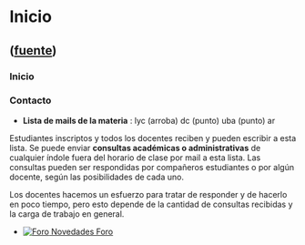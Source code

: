 # Inicio
([fuente](https://campus.exactas.uba.ar/course/view.php?id=994))
---
### Inicio

### Contacto

  - **Lista de mails de la materia** : lyc (arroba) dc (punto) uba (punto) ar

Estudiantes inscriptos y todos los docentes reciben y pueden escribir a esta
lista. Se puede enviar **consultas académicas o administrativas** de cualquier
índole fuera del horario de clase por mail a esta lista. Las consultas pueden
ser respondidas por compañeros estudiantes o por algún docente, según las
posibilidades de cada uno.

Los docentes hacemos un esfuerzo para tratar de responder y de hacerlo en poco
tiempo, pero esto depende de la cantidad de consultas recibidas y la carga de
trabajo en general.

  - [![Foro](https://campus.exactas.uba.ar/theme/image.php/magazine/forum/1462913092/icon) Novedades Foro](https://campus.exactas.uba.ar/mod/forum/view.php?id=51950)

